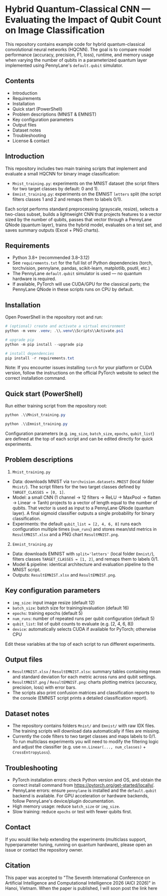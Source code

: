 
# Hybrid Quantum-Classical CNN — Evaluating the Impact of Qubit Count on Image Classification

This repository contains example code for hybrid quantum-classical convolutional neural networks (HQCNN). The goal is to compare model performance (accuracy, precision, F1, loss), runtime, and memory usage when varying the number of qubits in a parameterized quantum layer implemented using PennyLane's `default.qubit` simulator.

## Contents

- Introduction
- Requirements
- Installation
- Quick start (PowerShell)
- Problem descriptions (MNIST & EMNIST)
- Key configuration parameters
- Output files
- Dataset notes
- Troubleshooting
- License & contact

## Introduction

This repository includes two main training scripts that implement and evaluate a small HQCNN for binary image classification:

- `Mnist_training.py`: experiments on the MNIST dataset (the script filters for two target classes by default: 0 and 1).
- `Emnist_training.py`: experiments on the EMNIST `letters` split (the script filters classes 1 and 2 and remaps them to labels 0/1).

Each script performs standard preprocessing (grayscale, resize), selects a two-class subset, builds a lightweight CNN that projects features to a vector sized by the number of qubits, passes that vector through a PennyLane QNode (quantum layer), trains the hybrid model, evaluates on a test set, and saves summary outputs (Excel + PNG charts).

## Requirements

- Python 3.8+ (recommended 3.8–3.12)
- See `requirements.txt` for the full list of Python dependencies (torch, torchvision, pennylane, pandas, scikit-learn, matplotlib, psutil, etc.)
- The PennyLane `default.qubit` simulator is used — no quantum hardware is required.
- If available, PyTorch will use CUDA/GPU for the classical parts; the PennyLane QNode in these scripts runs on CPU by default.

## Installation

Open PowerShell in the repository root and run:

```powershell
# (optional) create and activate a virtual environment
python -m venv .venv; .\\.venv\\Scripts\\Activate.ps1

# upgrade pip
python -m pip install --upgrade pip

# install dependencies
pip install -r requirements.txt
```

Note: If you encounter issues installing `torch` for your platform or CUDA version, follow the instructions on the official PyTorch website to select the correct installation command.

## Quick start (PowerShell)

Run either training script from the repository root:

```powershell
python .\\Mnist_training.py

python .\\Emnist_training.py
```

Configuration parameters (e.g. `img_size`, `batch_size`, `epochs`, `qubit_list`) are defined at the top of each script and can be edited directly for quick experiments.

## Problem descriptions

1) `Mnist_training.py`
- Data: downloads MNIST via `torchvision.datasets.MNIST` (local folder `Mnist/`). The script filters for the two target classes defined by `TARGET_CLASSES = [0, 1]`.
- Model: a small CNN (1 channel → 12 filters → ReLU → MaxPool → flatten → Linear → Tanh) projects to a vector of length equal to the number of qubits. That vector is used as input to a PennyLane QNode (quantum layer). A final sigmoid classifier outputs a single probability for binary classification.
- Experiments: the default `qubit_list = [2, 4, 6, 8]` runs each configuration multiple times (`num_runs`) and stores mean/std metrics in `ResultMNIST.xlsx` and a PNG chart `ResultMNIST.png`.

2) `Emnist_training.py`
- Data: downloads EMNIST with `split='letters'` (local folder `Emnist/`), filters classes `TARGET_CLASSES = [1, 2]`, and remaps them to labels 0/1.
- Model & pipeline: identical architecture and evaluation pipeline to the MNIST script.
- Outputs: `ResultEMNIST.xlsx` and `ResultEMNIST.png`.

## Key configuration parameters

- `img_size`: input image resize (default 12)
- `batch_size`: batch size for training/evaluation (default 16)
- `epochs`: training epochs (default 5)
- `num_runs`: number of repeated runs per qubit configuration (default 5)
- `qubit_list`: list of qubit counts to evaluate (e.g. [2, 4, 6, 8])
- `device`: automatically selects CUDA if available for PyTorch; otherwise CPU

Edit these variables at the top of each script to run different experiments.

## Output files

- `ResultMNIST.xlsx` / `ResultEMNIST.xlsx`: summary tables containing mean and standard deviation for each metric across runs and qubit settings.
- `ResultMNIST.png` / `ResultEMNIST.png`: charts plotting metrics (accuracy, precision, loss) with error bars.
- The scripts also print confusion matrices and classification reports to the console (EMNIST script prints a detailed classification report).

## Dataset notes

- The repository contains folders `Mnist/` and `Emnist/` with raw IDX files. The training scripts will download data automatically if files are missing.
- Currently the code filters to two target classes and maps labels to 0/1. To run multiclass experiments you will need to modify the filtering logic and adjust the classifier (e.g. use `nn.Linear(..., num_classes)` + `CrossEntropyLoss`).

## Troubleshooting

- PyTorch installation errors: check Python version and OS, and obtain the correct install command from https://pytorch.org/get-started/locally/.
- PennyLane errors: ensure `pennylane` is installed and the `default.qubit` backend is available. For GPU acceleration or hardware backends, follow PennyLane's device/plugin documentation.
- High memory usage: reduce `batch_size` or `img_size`.
- Slow training: reduce `epochs` or test with fewer qubits first.

## Contact

If you would like help extending the experiments (multiclass support, hyperparameter tuning, running on quantum hardware), please open an issue or contact the repository owner.

## Citation

This paper was accepted to "The Seventh International Conference on Artificial Intelligence and Computational Intelligence 2026 (AICI 2026)" in Hanoi, Vietnam.
When the paper is published, I will soon post the link here


